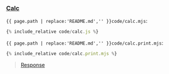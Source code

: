 ### [Calc](code.zip)

`{{ page.path | replace:'README.md','' }}code/calc.mjs`:

```js
{% include_relative code/calc.js %}
```

`{{ page.path | replace:'README.md','' }}code/calc.print.mjs`:

```js
{% include_relative code/calc.print.mjs %}
```

> [Response](response/calc.js)
